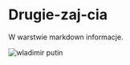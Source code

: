 Drugie-zaj-cia
==============

W warstwie markdown informacje.

![](http://upload.wikimedia.org/wikipedia/commons/c/ca/Vladimir_Putin_12015.jpg (wladimir putin))
